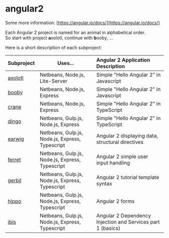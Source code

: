 # angular2

Some more information: [https://angular.io/docs/](https://angular.io/docs/)

Each Angular 2 project is named for an animal in alphabetical order.  
So start with project **a**xolotl, continue with **b**ooby, ...

Here is a short description of each subproject:

| Subproject | Uses... | Angular 2 Application Description |
| :--- | ---- | :--- |
| [axolotl](axolotl) | Netbeans, Node.js, Lite-Server | Simple "Hello Angular 2" in Javascript |
| [booby](booby) | Netbeans, Node.js, Express | Simple "Hello Angular 2" in Javascript |
| [crane](crane) | Netbeans, Node.js, Express | Simple "Hello Angular 2" in TypeScript |
| [dingo](dingo) | Netbeans, Gulp.js, Node.js, Express | Simple "Hello Angular 2" in TypeScript |
| [earwig](earwig) | Netbeans, Gulp.js, Node.js, Express, Typescript | Angular 2 displaying data, structural directives |
| [ferret](ferret) | Netbeans, Gulp.js, Node.js, Express, Typescript | Angular 2 simple user input handling |
| [gerbil](gerbil) | Netbeans, Gulp.js, Node.js, Express, Typescript | Angular 2 tutorial template syntax |
| [hippo](hippo) | Netbeans, Gulp.js, Node.js, Express, Typescript | Angular 2 forms |
| [ibis](ibis) | Netbeans, Gulp.js, Node.js, Express, Typescript | Angular 2 Dependency Injection and Services part 1 (basics) |
